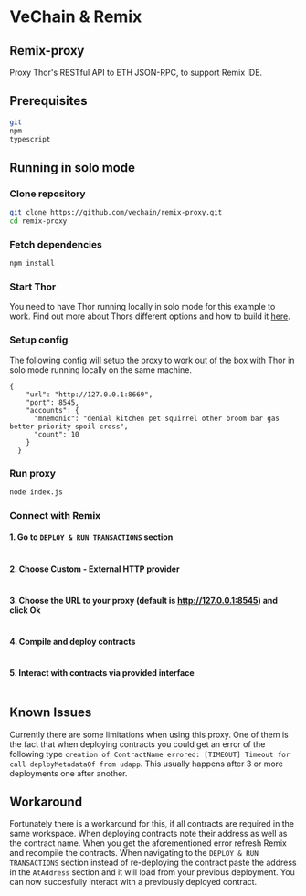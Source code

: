 # VeChain & Remix

## Remix-proxy

Proxy Thor's RESTful API to ETH JSON-RPC, to support Remix IDE.

## Prerequisites

```bash
git
npm
typescript
```

## Running in solo mode

### Clone repository

```bash
git clone https://github.com/vechain/remix-proxy.git
cd remix-proxy
```

### Fetch dependencies

```bash
npm install
```

### Start Thor

You need to have Thor running locally in solo mode for this example to work. Find out more about Thors different options and how to build it [here](https://github.com/vechain/thor).

### Setup config

The following config will setup the proxy to work out of the box with Thor in solo mode running locally on the same machine.

```
{
    "url": "http://127.0.0.1:8669",
    "port": 8545,
    "accounts": {
      "mnemonic": "denial kitchen pet squirrel other broom bar gas better priority spoil cross",
      "count": 10
    }
  }
```

### Run proxy

```bash
node index.js
```

### Connect with Remix

#### 1. Go to `DEPLOY & RUN TRANSACTIONS` section

<figure><img src="../../../.gitbook/assets/deploy_run_trxs (1).png" alt=""><figcaption></figcaption></figure>

#### 2. Choose Custom - External HTTP provider

<figure><img src="../../../.gitbook/assets/external_http_provider.png" alt=""><figcaption></figcaption></figure>

#### 3. Choose the URL to your proxy (default is http://127.0.0.1:8545) and click Ok

<figure><img src="../../../.gitbook/assets/set_proxy.png" alt=""><figcaption></figcaption></figure>

#### 4. Compile and deploy contracts

<figure><img src="../../../.gitbook/assets/compile_deploy.png" alt=""><figcaption></figcaption></figure>

#### 5. Interact with contracts via provided interface

<figure><img src="../../../.gitbook/assets/interact.png" alt=""><figcaption></figcaption></figure>

## Known Issues

Currently there are some limitations when using this proxy. One of them is the fact that when deploying contracts you could get an error of the following type `creation of ContractName errored: [TIMEOUT] Timeout for call deployMetadataOf from udapp`. This usually happens after 3 or more deployments one after another.

## Workaround

Fortunately there is a workaround for this, if all contracts are required in the same workspace. When deploying contracts note their address as well as the contract name. When you get the aforementioned error refresh Remix and recompile the contracts. When navigating to the `DEPLOY & RUN TRANSACTIONS` section instead of re-deploying the contract paste the address in the `AtAddress` section and it will load from your previous deployment. You can now succesfully interact with a previously deployed contract.

<figure><img src="../../../.gitbook/assets/workaround.png" alt=""><figcaption></figcaption></figure>
